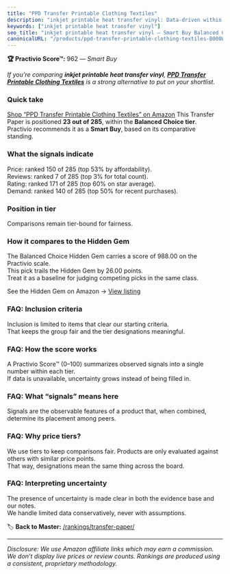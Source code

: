 ```yaml
---
title: "PPD Transfer Printable Clothing Textiles"
description: "inkjet printable heat transfer vinyl: Data-driven within Balanced Choice ranking using the Practivio Score™. Positioned by quality, value, demand, findability,…"
keywords: ["inkjet printable heat transfer vinyl"]
seo_title: "inkjet printable heat transfer vinyl — Smart Buy Balanced Choice (2025)"
canonicalURL: "/products/ppd-transfer-printable-clothing-textiles-B000W4H606/"
---
```


**🏆 Practivio Score™:** 962 — _Smart Buy_


*If you're comparing **inkjet printable heat transfer vinyl**, **[PPD Transfer Printable Clothing Textiles](https://www.amazon.com/dp/B000W4H606?tag=practivio-20)** is a strong alternative to put on your shortlist.*
### Quick take
[Shop “PPD Transfer Printable Clothing Textiles” on Amazon](https://www.amazon.com/dp/B000W4H606?tag=practivio-20)
This Transfer Paper is positioned **23 out of 285**, within the **Balanced Choice tier**.  
Practivio recommends it as a **Smart Buy**, based on its comparative standing.

### What the signals indicate
Price: ranked 150 of 285 (top 53% by affordability).  
Reviews: ranked 7 of 285 (top 3% for total count).  
Rating: ranked 171 of 285 (top 60% on star average).  
Demand: ranked 140 of 285 (top 50% for recent purchases).

### Position in tier
Comparisons remain tier-bound for fairness.

### How it compares to the Hidden Gem
The Balanced Choice Hidden Gem carries a score of 988.00 on the Practivio scale.  
This pick trails the Hidden Gem by 26.00 points.  
Treat it as a baseline for judging competing picks in the same class.  

See the Hidden Gem on Amazon → [View listing](https://www.amazon.com/dp/B073XRLZ6Z?tag=practivio-20)

### FAQ: Inclusion criteria
Inclusion is limited to items that clear our starting criteria.  
That keeps the group fair and the tier designations meaningful.

### FAQ: How the score works
A Practivio Score™ (0–100) summarizes observed signals into a single number within each tier.  
If data is unavailable, uncertainty grows instead of being filled in.

### FAQ: What “signals” means here
Signals are the observable features of a product that, when combined, determine its placement among peers.

### FAQ: Why price tiers?
We use tiers to keep comparisons fair. Products are only evaluated against others with similar price points.  
That way, designations mean the same thing across the board.

### FAQ: Interpreting uncertainty
The presence of uncertainty is made clear in both the evidence base and our notes.  
We handle limited data conservatively, never with assumptions.


🏷️ **Back to Master:** [/rankings/transfer-paper/](/rankings/transfer-paper/)

---
_Disclosure: We use Amazon affiliate links which may earn a commission. We don’t display live prices or review counts. Rankings are produced using a consistent, proprietary methodology._
